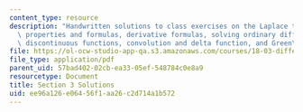 ```yaml
---
content_type: resource
description: "Handwritten solutions to class exercises on the Laplace transform, elementary\
  \ properties and formulas, derivative formulas, solving ordinary differential equation,\
  \ discontinuous functions, convolution and delta function, and Green\u2019s function."
file: https://ol-ocw-studio-app-qa.s3.amazonaws.com/courses/18-03-differential-equations-spring-2010/ee96a126e06456f1aa26c2d714a1b572_MIT18_03S10_3sol.pdf
file_type: application/pdf
parent_uid: 57bad402-02cb-ea33-05ef-548784c0e8a9
resourcetype: Document
title: Section 3 Solutions
uid: ee96a126-e064-56f1-aa26-c2d714a1b572
---
```

